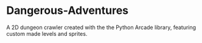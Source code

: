 # Dangerous-Adventures
A 2D dungeon crawler created with the the Python Arcade library, featuring custom made levels and sprites.
